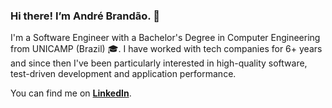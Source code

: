 ### Hi there! I’m André Brandão. 👋

I'm a Software Engineer with a Bachelor's Degree in Computer Engineering from UNICAMP (Brazil) 🎓. I have worked with tech companies for 6+ years and since then I've been particularly interested in high-quality software, test-driven development and application performance.

You can find me on **[LinkedIn](https://www.linkedin.com/in/andrenbrandao/)**.
